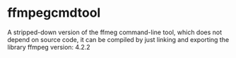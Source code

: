 # ffmpegcmdtool
A stripped-down version of the ffmeg command-line tool, which does not depend on source code, it can be compiled by just linking and exporting the library
ffmpeg version: 4.2.2
